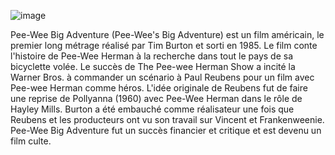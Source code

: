 ![image](https://user-images.githubusercontent.com/86242048/123664907-c8c93e00-d805-11eb-9b3e-c1a9cffce724.jpeg)

Pee-Wee Big Adventure (Pee-Wee's Big Adventure) est un film américain, le premier long métrage réalisé par Tim Burton et sorti en 1985. Le film conte l'histoire de Pee-Wee Herman à la recherche dans tout le pays de sa bicyclette volée.
Le succès de The Pee-wee Herman Show a incité la Warner Bros. à commander un scénario à Paul Reubens pour un film avec Pee-wee Herman comme héros. L'idée originale de Reubens fut de faire une reprise de Pollyanna (1960) avec Pee-Wee Herman dans le rôle de Hayley Mills. Burton a été embauché comme réalisateur une fois que Reubens et les producteurs ont vu son travail sur Vincent et Frankenweenie. Pee-Wee Big Adventure fut un succès financier et critique et est devenu un film culte.
